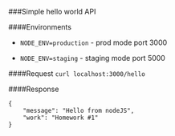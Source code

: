 ###Simple hello world API

####Environments 
* `NODE_ENV=production` - prod mode port 3000

* `NODE_ENV=staging` - staging mode port 5000

####Request
`curl localhost:3000/hello`

####Response
```
{
	"message": "Hello from nodeJS",
	"work": "Homework #1"
}
```